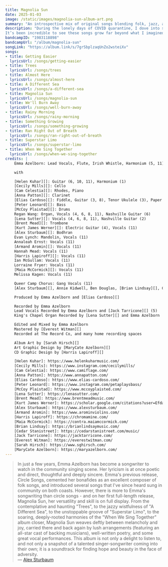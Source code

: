 ```yaml
---
title: Magnolia Sun
date: 2025-01-03
image: /static/images/magnolia-sun-album-art.png
summary: "An introspective mix of original songs blending folk, jazz, and pop"
description: "During the lonely days of COVID quarantine, I dove into songwriting. What started as an escape turned into a collection of songs that follow the journey from those isolated times through the gradual reopening of the world.
It’s been incredible to see these songs grow far beyond what I imagined. A huge part of that has been the chance to collaborate with the amazing friends and musicians that brought these songs to life in ways I never could have alone."
bandcampID: "1983118898"
bandcampUrl: "/album/magnolia-sun"
songLink: "https://album.link/s/7grSbplzaqUnZo2wsteiXv"
songs:
- title: Getting Easier
  lyricsUrl: /songs/getting-easier
- title: Trees
  lyricsUrl: /songs/trees
- title: Almost Here
  lyricsUrl: /songs/almost-here
- title: A Different Sea
  lyricsUrl: /songs/a-different-sea
- title: Magnolia Sun
  lyricsUrl: /songs/magnolia-sun
- title: We'll Burn Away
  lyricsUrl: /songs/well-burn-away
- title: Rainy Morning
  lyricsUrl: /songs/rainy-morning
- title: Something Growing
  lyricsUrl: /songs/something-growing
- title: Ran Right Out of Breath
  lyricsUrl: /songs/ran-right-out-of-breath
- title: Superstar Limo
  lyricsUrl: /songs/superstar-limo
- title: When We Sing Together
  lyricsUrl: /songs/when-we-sing-together
credits: |
    Emma Azelborn: Lead Vocals, Flute, Irish Whistle, Harmonium (5, 11), Electric Piano, Tenor Ukulele (2)  

    with  

    [Helen Kuhar][]: Guitar (6, 10, 11), Harmonium (1)  
    [Cecily Mills][]: Cello  
    [Cam Celestia][]: Rhodes, Piano  
    [Anna Patton][]: Clarinet  
    [Elias Cardoso][]: Fiddle, Guitar (3, 8), Tenor Ukulele (3), Paper Shaker (3)  
    [Peter Leonard][]: Bass  
    [McCoy Plaistad][]: Drums  
    Regan Wang: Organ, Vocals (4, 6, 8, 11), Nashville Guitar (6)  
    [Lena Sutter][]: Vocals (4, 6, 8, 11), Nashville Guitar (2)  
    [Brent Mead][]: Trombone  
    [Kurt James Werner][]: Electric Guitar (4), Vocals (11)  
    [Alex Sturbaum][]: Bodhran  
    Evan Lynch: Mandolin, Vocals (11)  
    Annaleah Ernst: Vocals (11)  
    [Armand Aromin][]: Vocals (11)  
    Hannah Mead: Vocals (11)  
    [Harris Lapiroff][]: Vocals (11)  
    Ian McGullam: Vocals (11)  
    Lorraine Fryer: Vocals (11)  
    [Maia McCormick][]: Vocals (11)  
    Melissa Kagen: Vocals (11)  

    Queer Camp Chorus: Gang Vocals (11)  
    [Alex Sturbaum][], Annie Kidwell, Ben Douglas, [Brian Lindsay][], Caitlin Bannan, [Cedar Stanistreet][], Doe Taryn, Elsa Haun, Jack Laurel, Kim Cook, Margaret Pigman, Myles O'Donnell, Rae Eaton, Richard Barnes, Seraphina Nix, Watson Ladd  

    Produced by Emma Azelborn and [Elias Cardoso][]  

    Recorded by Emma Azelborn  
    Lead Vocals Recorded by Emma Azelborn and [Jack Tarricone][] (5)  
    King's Chapel Organ Recorded by [Lena Sutter][] and Emma Azelborn  

    Edited and Mixed by Emma Azelborn  
    Mastered by [Everest Witman][]  
    Recorded at The Record Co, and many home recording spaces  

    Album Art by [Sarah Hirsch][]  
    Art Graphic Design by [MaryCate Azelborn][]  
    CD Graphic Design by [Harris Lapiroff][]  

    [Helen Kuhar]: https://www.helenkuharmusic.com/
    [Cecily Mills]: https://www.instagram.com/cecilymills/
    [Cam Celestia]: https://www.camiflage.com/
    [Anna Patton]: https://www.annapatton.com/
    [Elias Cardoso]: https://www.elias-cardoso.com/
    [Peter Leonard]: https://www.instagram.com/petaplaysbass/
    [McCoy Plaistad]: https://www.mccoyplaisted.com/
    [Lena Sutter]: https://lenasutter.com/
    [Brent Mead]: https://www.brentmeadmusic.com/
    [Kurt James Werner]: https://scholar.google.com/citations?user=EfdaqWIAAAAJ&hl=en
    [Alex Sturbaum]: https://www.alexsturbaum.com/
    [Armand Aromin]: https://www.arominviolins.com/
    [Harris Lapiroff]: https://chromamine.com/
    [Maia McCormick]: https://contra.maiamccormick.com/
    [Brian Lindsay]: https://brianlindsaymusic.com/
    [Cedar Stanistreet]: https://cedarstanistreet.com/music/
    [Jack Tarricone]: https://jacktarricone.com/
    [Everest Witman]: https://everestwitman.com/
    [Sarah Hirsch]: https://www.sghirsch.com/
    [MaryCate Azelborn]: https://maryazelborn.com/
---
```


> In just a few years, Emma Azelborn has become a songwriter to watch in the community singing scene. Her lyricism is at once poetic and direct, thoughtful and deeply sincere. Emma's previous release, Circle Songs, cemented her bonafides as an excellent composer of folk songs, and introduced several songs that I've since heard sung in community on both coasts. However, there is more to Emma's songwriting than circle songs - and on her first full-length release, Magnolia Sun, her versatility and skill is on full display. From the contemplative and haunting "Trees", to the jazzy wistfulness of "A Different Sea", to the unstoppable groove of "Superstar Limo", to the soaring, deeply-rooted harmonies of the "When We Sing Together" album closer, Magnolia Sun weaves deftly between melancholy and joy, carried there and back again by lush arrangements (featuring an all-star cast of backing musicians), well-written poetry, and some great vocal performances. This album is not only a delight to listen to, and not only a snapshot of a talented singer-songwriter coming into their own; it is a soundtrack for finding hope and beauty in the face of adversity.  
— [Alex Sturbaum](https://www.alexsturbaum.com/)
